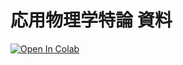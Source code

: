 # 応用物理学特論 資料
[![Open In Colab](https://colab.research.google.com/assets/colab-badge.svg)](http://colab.research.google.com/github/MasaYan24/lecture_2021_phys_gakushuin/blob/main/mnist.ipynb)
